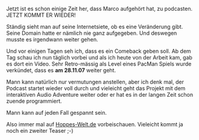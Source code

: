 <!--
.. title: Hoppes Welt kommt wieder!
.. slug: 301-hoppes-welt-kommt-wieder
.. date: 2007-11-06 19:02:33
.. tags: Hoppes Welt,interaktiv,Internet,Podcasts,Videos
.. category: 
.. link: 
.. description: 
.. type: text
-->


Jetzt ist es schon einige Zeit her, dass Marco aufgehört hat, zu podcasten.
JETZT KOMMT ER WIEDER!
<!-- TEASER_END -->
Ständig sieht man auf seine Internetsiete, ob es eine Veränderung gibt.
Seine Domain hatte er nämlich nie ganz aufgegeben.
Und deswegen musste es irgendwann weiter gehen.

Und vor einigen Tagen seh ich, dass es ein Comeback geben soll.
Ab dem Tag schau ich nun täglich vorbei und als ich heute von der Arbeit kam, gab es dort ein Video.
Sehr Retro-mässig als Level eines PacMan Spiels wurde verkündet, dass es **am 28.11.07** weiter geht.



Mann kann natürlich nur vermutungen anstellen, aber ich denk mal, der Podcast startet wieder voll durch und vieleicht geht das Projekt mit dem interaktiven Audio Adventure weiter oder er hat es in der langen Zeit schon zuende programmiert.

Mann kann auf jeden Fall gespannt sein.

Also immer mal auf [Hoppes-Welt.de](http://hoppes-welt.de/) vorbeischauen.
Vieleicht kommt ja noch ein zweiter Teaser ;-)